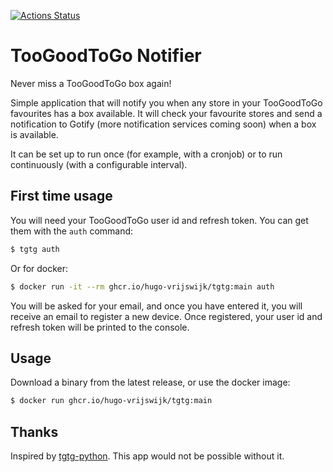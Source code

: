 [![Actions Status](https://github.com/hugo-vrijswijk/tgtg/workflows/CI/badge.svg)](https://github.com/hugo-vrijswijk/tgtg/actions)

# TooGoodToGo Notifier

Never miss a TooGoodToGo box again!

Simple application that will notify you when any store in your TooGoodToGo favourites has a box available. It will check your favourite stores and send a notification to Gotify (more notification services coming soon) when a box is available.

It can be set up to run once (for example, with a cronjob) or to run continuously (with a configurable interval).

## First time usage

You will need your TooGoodToGo user id and refresh token. You can get them with the `auth` command:

```bash
$ tgtg auth
```

Or for docker:

```bash
$ docker run -it --rm ghcr.io/hugo-vrijswijk/tgtg:main auth
```

You will be asked for your email, and once you have entered it, you will receive an email to register a new device. Once registered, your user id and refresh token will be printed to the console.

## Usage

Download a binary from the latest release, or use the docker image:

```bash
$ docker run ghcr.io/hugo-vrijswijk/tgtg:main
```

## Thanks

Inspired by [tgtg-python](https://github.com/ahivert/tgtg-python). This app would not be possible without it.
